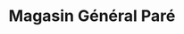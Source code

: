 ---
title: "Magasin Général Paré"
url: /deschambault-grondines/magasin-general-pare/
shop: Supermarkt
---